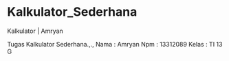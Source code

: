 Kalkulator_Sederhana
====================

Kalkulator | Amryan

Tugas Kalkulator Sederhana.,.,
Nama  : Amryan
Npm   : 13312089
Kelas : TI 13 G
